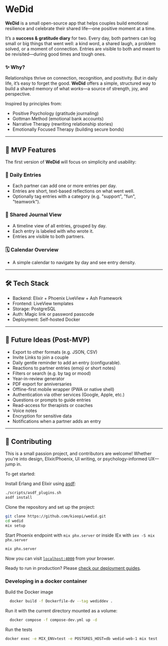 # WeDid

**WeDid** is a small open-source app that helps couples build emotional resilience and celebrate their shared life—one positive moment at a time.

It’s a **success & gratitude diary** for two. Every day, both partners can log small or big things that went well: a kind word, a shared laugh, a problem solved, or a moment of connection. Entries are visible to both and meant to be revisited—during good times and tough ones.

### ✨ Why?

Relationships thrive on connection, recognition, and positivity. But in daily life, it’s easy to forget the good.
**WeDid** offers a simple, structured way to build a shared memory of what *works*—a source of strength, joy, and perspective.

Inspired by principles from:
- Positive Psychology (gratitude journaling)
- Gottman Method (emotional bank accounts)
- Narrative Therapy (rewriting relationship stories)
- Emotionally Focused Therapy (building secure bonds)

---

## 🚀 MVP Features

The first version of **WeDid** will focus on simplicity and usability:

### 💬 Daily Entries
- Each partner can add one or more entries per day.
- Entries are short, text-based reflections on what went well.
- Optionally tag entries with a category (e.g. "support", "fun", "teamwork").

### 👀 Shared Journal View
- A timeline view of all entries, grouped by day.
- Each entry is labeled with who wrote it.
- Entries are visible to both partners.

### 🗓️ Calendar Overview
- A simple calendar to navigate by day and see entry density.

---

## 🛠️ Tech Stack

- Backend: Elixir + Phoenix LiveView + Ash Framework
- Frontend: LiveView templates
- Storage: PostgreSQL
- Auth: Magic link or password passcode
- Deployment: Self-hosted Docker

---

## 🎯 Future Ideas (Post-MVP)
- Export to other formats (e.g. JSON, CSV)
- Invite Links to join a couple
- Daily gentle reminder to add an entry (configurable).
- Reactions to partner entries (emoji or short notes)
- Filters or search (e.g. by tag or mood)
- Year-in-review generator
- PDF export for anniversaries
- Offline-first mobile wrapper (PWA or native shell)
- Authentication via other services (Google, Apple, etc.)
- Questions or prompts to guide entries
- Read-access for therapists or coaches
- Voice notes
- Encryption for sensitive data
- Notifications when a partner adds an entry

---

## 🤝 Contributing

This is a small passion project, and contributors are welcome! Whether you're into design, Elixir/Phoenix, UI writing, or psychology-informed UX—jump in.

To get started:

Install Erlang and Elixir using [asdf](https://asdf-vm.com/):
```bash
./scripts/asdf_plugins.sh
asdf install
```

Clone the repository and set up the project:

```bash
git clone https://github.com/kioopi/wedid.git
cd wedid
mix setup
```


Start Phoenix endpoint with `mix phx.server` or inside IEx with `iex -S mix phx.server`
```bash
mix phx.server
```

Now you can visit [`localhost:4000`](http://localhost:4000) from your browser.

Ready to run in production? Please [check our deployment guides](https://hexdocs.pm/phoenix/deployment.html).

### Developing in a docker container

Build the Docker image

```bash
  docker build -f Dockerfile-dv --tag wediddev .
```

Run it with the current directory mounted as a volume:
```bash
  docker compose -f compose-dev.yml up -d
```

Run the tests
```bash
docker exec -e MIX_ENV=test -e POSTGRES_HOST=db wedid-web-1 mix test
```
